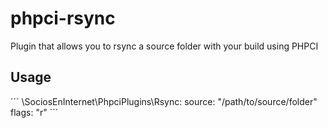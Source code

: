 # phpci-rsync
Plugin that allows you to rsync a source folder with your build using PHPCI

## Usage
´´´
\SociosEnInternet\PhpciPlugins\Rsync:
    source: "/path/to/source/folder"
    flags: "r"
´´´
